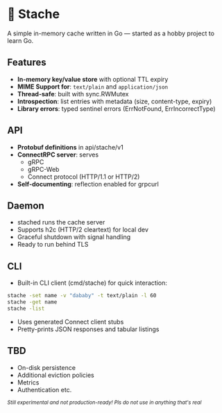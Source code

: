# 🥸 Stache

A simple in-memory cache written in Go — started as a hobby project to learn Go.

## Features
- **In-memory key/value store** with optional TTL expiry
- **MIME Support for**: `text/plain` and `application/json`
- **Thread-safe**: built with sync.RWMutex
- **Introspection**: list entries with metadata (size, content-type, expiry)
- **Library errors**: typed sentinel errors (ErrNotFound, ErrIncorrectType)

## API
-	**Protobuf definitions** in api/stache/v1
-	**ConnectRPC server**: serves
    - gRPC
    - gRPC-Web
    - Connect protocol (HTTP/1.1 or HTTP/2)
-	**Self-documenting**: reflection enabled for grpcurl

## Daemon
- stached runs the cache server
- Supports h2c (HTTP/2 cleartext) for local dev
- Graceful shutdown with signal handling
- Ready to run behind TLS

## CLI
- Built-in CLI client (cmd/stache) for quick interaction:

```bash
stache -set name -v "dababy" -t text/plain -l 60
stache -get name
stache -list
```

- Uses generated Connect client stubs
- Pretty-prints JSON responses and tabular listings

## TBD
- On-disk persistence
- Additional eviction policies
- Metrics
- Authentication etc.

*<small>Still experimental and not production-ready! Pls do not use in anything that's real</small>*
